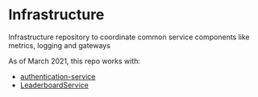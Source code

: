 # Infrastructure
Infrastructure repository to coordinate common service components like metrics, logging and gateways

As of March 2021, this repo works with:
* [authentication-service](https://github.com/terepaii/authentication-service) 
* [LeaderboardService](https://github.com/terepaii/LeaderboardService)
